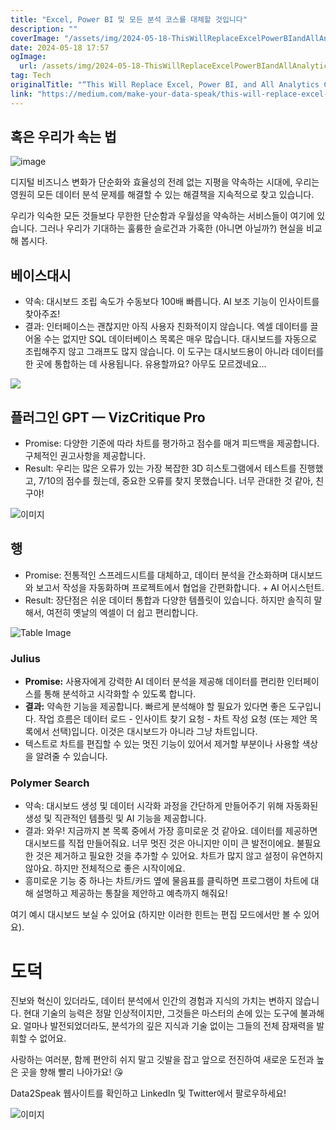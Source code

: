 ```yaml
---
title: "Excel, Power BI 및 모든 분석 코스를 대체할 것입니다"
description: ""
coverImage: "/assets/img/2024-05-18-ThisWillReplaceExcelPowerBIandAllAnalyticsCourses_0.png"
date: 2024-05-18 17:57
ogImage:
  url: /assets/img/2024-05-18-ThisWillReplaceExcelPowerBIandAllAnalyticsCourses_0.png
tag: Tech
originalTitle: "“This Will Replace Excel, Power BI, and All Analytics Courses!”"
link: "https://medium.com/make-your-data-speak/this-will-replace-excel-power-bi-and-all-analytics-courses-2004b92dcb6b"
---
```


## 혹은 우리가 속는 법

![image](/assets/img/2024-05-18-ThisWillReplaceExcelPowerBIandAllAnalyticsCourses_0.png)

디지털 비즈니스 변화가 단순화와 효율성의 전례 없는 지평을 약속하는 시대에, 우리는 영원히 모든 데이터 분석 문제를 해결할 수 있는 해결책을 지속적으로 찾고 있습니다.

우리가 익숙한 모든 것들보다 무한한 단순함과 우월성을 약속하는 서비스들이 여기에 있습니다. 그러나 우리가 기대하는 훌륭한 슬로건과 가혹한 (아니면 아닐까?) 현실을 비교해 봅시다.

<div class="content-ad"></div>

## 베이스대시

- 약속: 대시보드 조립 속도가 수동보다 100배 빠릅니다. AI 보조 기능이 인사이트를 찾아주죠!
- 결과: 인터페이스는 괜찮지만 아직 사용자 친화적이지 않습니다. 엑셀 데이터를 끌어올 수는 없지만 SQL 데이터베이스 목록은 매우 많습니다. 대시보드를 자동으로 조립해주지 않고 그래프도 많지 않습니다. 이 도구는 대시보드용이 아니라 데이터를 한 곳에 통합하는 데 사용됩니다. 유용할까요? 아무도 모르겠네요...

<img src="/assets/img/2024-05-18-ThisWillReplaceExcelPowerBIandAllAnalyticsCourses_1.png" />

## 플러그인 GPT — VizCritique Pro

<div class="content-ad"></div>

- Promise: 다양한 기준에 따라 차트를 평가하고 점수를 매겨 피드백을 제공합니다. 구체적인 권고사항을 제공합니다.
- Result: 우리는 많은 오류가 있는 가장 복잡한 3D 히스토그램에서 테스트를 진행했고, 7/10의 점수를 줬는데, 중요한 오류를 찾지 못했습니다. 너무 관대한 것 같아, 친구야!

![이미지](/assets/img/2024-05-18-ThisWillReplaceExcelPowerBIandAllAnalyticsCourses_2.png)

## 행

- Promise: 전통적인 스프레드시트를 대체하고, 데이터 분석을 간소화하며 대시보드와 보고서 작성을 자동화하며 프로젝트에서 협업을 간편화합니다. + AI 어시스턴트.
- Result: 장단점은 쉬운 데이터 통합과 다양한 템플릿이 있습니다. 하지만 솔직히 말해서, 여전히 옛날의 엑셀이 더 쉽고 편리합니다.

<div class="content-ad"></div>

![Table Image](/assets/img/2024-05-18-ThisWillReplaceExcelPowerBIandAllAnalyticsCourses_3.png)

### Julius

- **Promise:** 사용자에게 강력한 AI 데이터 분석을 제공해 데이터를 편리한 인터페이스를 통해 분석하고 시각화할 수 있도록 합니다.
- **결과:** 약속한 기능을 제공합니다. 빠르게 분석해야 할 필요가 있다면 좋은 도구입니다. 작업 흐름은 데이터 로드 - 인사이트 찾기 요청 - 차트 작성 요청 (또는 제안 목록에서 선택)입니다. 이것은 대시보드가 아니라 그냥 차트입니다.
- 텍스트로 차트를 편집할 수 있는 멋진 기능이 있어서 제거할 부분이나 사용할 색상을 알려줄 수 있습니다.

### Polymer Search

<div class="content-ad"></div>

- 약속: 대시보드 생성 및 데이터 시각화 과정을 간단하게 만들어주기 위해 자동화된 생성 및 직관적인 템플릿 및 AI 기능을 제공합니다.
- 결과: 와우! 지금까지 본 목록 중에서 가장 흥미로운 것 같아요. 데이터를 제공하면 대시보드를 직접 만들어줘요. 너무 멋진 것은 아니지만 이미 큰 발전이에요. 불필요한 것은 제거하고 필요한 것을 추가할 수 있어요. 차트가 많지 않고 설정이 유연하지 않아요. 하지만 전체적으로 좋은 시작이에요.
- 흥미로운 기능 중 하나는 차트/카드 옆에 물음표를 클릭하면 프로그램이 차트에 대해 설명하고 제공하는 통찰을 제안하고 예측까지 해줘요!

여기 예시 대시보드 보실 수 있어요 (하지만 이러한 힌트는 편집 모드에서만 볼 수 있어요).

# 도덕

진보와 혁신이 있더라도, 데이터 분석에서 인간의 경험과 지식의 가치는 변하지 않습니다. 현대 기술의 능력은 정말 인상적이지만, 그것들은 마스터의 손에 있는 도구에 불과해요. 얼마나 발전되었더라도, 분석가의 깊은 지식과 기술 없이는 그들의 전체 잠재력을 발휘할 수 없어요.

<div class="content-ad"></div>

사랑하는 여러분, 함께 편안히 쉬지 말고 깃발을 잡고 앞으로 전진하여 새로운 도전과 높은 곳을 향해 빨리 나아가요! 😘

Data2Speak 웹사이트를 확인하고 LinkedIn 및 Twitter에서 팔로우하세요!

![이미지](/assets/img/2024-05-18-ThisWillReplaceExcelPowerBIandAllAnalyticsCourses_4.png)
